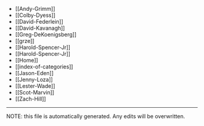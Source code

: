 * [[Andy-Grimm]]
* [[Colby-Dyess]]
* [[David-Federlein]]
* [[David-Kavanagh]]
* [[Greg-DeKoenigsberg]]
* [[grze]]
* [[Harold-Spencer-Jr]]
* [[Harold-Spencer-Jr]]
* [[Home]]
* [[index-of-categories]]
* [[Jason-Eden]]
* [[Jenny-Loza]]
* [[Lester-Wade]]
* [[Scot-Marvin]]
* [[Zach-Hill]]


*****
NOTE: this file is automatically generated. Any edits will be overwritten.
